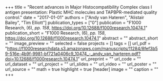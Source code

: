 +++
title = "Recent advances in Major Histocompatibility Complex class I antigen presentation: Plastic MHC molecules and TAPBPR-mediated quality control."
date = "2017-01-01"
authors = ["Andy van Hateren", "Alistair Bailey", "Tim Elliott"]
publication_types = ["0"]
publication = "F1000 Research, (6), _pp. 158_, https://doi.org/10.12688/f1000research.10474.1"
publication_short = "F1000 Research, (6), _pp. 158_, https://doi.org/10.12688/f1000research.10474.1"
abstract = ""
abstract_short = ""
image_preview = ""
selected = false
projects = []
tags = []
url_pdf = "https://f1000researchdata.s3.amazonaws.com/manuscripts/11284/8fef3b59-516e-4b9f-9981-bf721a0406c9_10474_-_andy_van_harteren.pdf?doi=10.12688/f1000research.10474.1"
url_preprint = ""
url_code = ""
url_dataset = ""
url_project = ""
url_slides = ""
url_video = ""
url_poster = ""
url_source = ""
math = true
highlight = true
[header]
image = ""
caption = ""
+++
